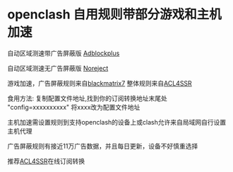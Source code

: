 # openclash 自用规则带部分游戏和主机加速

自动区域测速带广告屏蔽版 [Adblockplus](https://raw.githubusercontent.com/xhmax1018/openclash/main/AdblockPlus.ini)

自动区域测速无广告屏蔽版 [Noreject](https://raw.githubusercontent.com/xhmax1018/openclash/main/NoReject.ini)

游戏加速，广告屏蔽规则来自[blackmatrix7](https://github.com/blackmatrix7/ios_rule_script/blob/master/rule/Clash/README.md)
整体规则来自[ACL4SSR](https://github.com/ACL4SSR/ACL4SSR/tree/master/Clash/config)

食用方法: 复制配置文件地址,找到你的订阅转换地址末尾处 "config=xxxxxxxxxx"  将xxxx改为配置文件地址

主机加速需设置规则到支持openclash的设备上或clash允许来自局域网自行设置主机代理

广告屏蔽规则有接近11万广告数据，并且每日更新，设备不好慎重选择

推荐[ACL4SSR](https://acl4ssr.netlify.app/)在线订阅转换

